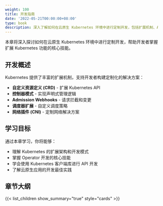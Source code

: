 ```yaml
---
weight: 100
title: 开发指南
date: '2022-05-21T00:00:00+08:00'
type: book
description: 深入了解如何在云原生 Kubernetes 环境中进行定制开发，包括扩展机制、API 开发、控制器模式等核心开发技能和最佳实践。
---
```


本章将深入探讨如何在云原生 Kubernetes 环境中进行定制开发，帮助开发者掌握扩展 Kubernetes 功能的核心技能。

## 开发概述

Kubernetes 提供了丰富的扩展机制，支持开发者构建定制化的解决方案：

- **自定义资源定义 (CRD)** - 扩展 Kubernetes API
- **控制器模式** - 实现声明式管理逻辑  
- **Admission Webhooks** - 请求拦截和变更
- **调度器扩展** - 自定义调度策略
- **网络插件 (CNI)** - 定制网络解决方案

## 学习目标

通过本章学习，你将能够：

- 理解 Kubernetes 的扩展架构和开发模式
- 掌握 Operator 开发的核心技能
- 学会使用 Kubernetes 客户端库进行 API 开发
- 了解云原生应用的开发最佳实践

## 章节大纲

{{< list_children show_summary="true" style="cards" >}}

